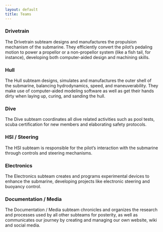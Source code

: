 ```yaml
---
layout: default
title: Teams
---
```


### Drivetrain
The Drivetrain subteam designs and manufactures the propulsion mechanism of the submarine. 
They efficiently convert the pilot’s pedaling motion to power a propellor or a non-propellor system (like a fish tail, for instance), 
developing both computer-aided design and machining skills.

### Hull
The Hull subteam designs, simulates and manufactures the outer shell of the submarine, balancing hydrodynamics, speed, and maneuverability.
They make use of computer-aided modeling software as well as get their hands dirty when laying up, curing, and sanding the hull.

### Dive
The Dive subteam coordinates all dive related activities such as pool tests, scuba certification for new members and elaborating safety protocols.

### HSI / Steering
The HSI subteam is responsible for the pilot’s interaction with the submarine through controls and steering mechanisms.

### Electronics
The Electronics subteam creates and programs experimental devices to enhance the submarine, developing projects like electronic steering and buoyancy control.


### Documentation / Media
The Documentation / Media subteam chronicles and organizes the research and processes used by all other subteams for posterity,
as well as communicates our journey by creating and managing our own website, wiki and social media.

